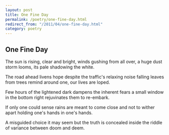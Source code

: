 ```yaml
---
layout: post
title: One Fine Day
permalink: /poetry/one-fine-day.html
redirect_from: "/2011/04/one-fine-day.html"
category: poetry
---
```


One Fine Day
------------

The sun is rising, clear and bright,
winds gushing from all over,
a huge dust storm looms,
its pale shadowing the white.

The road ahead livens hope
despite the traffic's relaxing noise
falling leaves from trees remind
around one, our lives are loped.

Few hours of the lightened dark
dampens the inherent fears
a small window in the bottom right
rejuvinates them to re-embark.

If only one could sense
rains are meant to come close
and not to wither apart
holding one's hands in one's hands.

A misguided choice it may seem
but the truth is concealed
inside the riddle of variance
between doom and deem.
